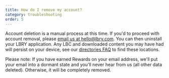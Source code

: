 ```yaml
---
title: How do I remove my account?
category: troubleshooting
order: 5
---
```


Account deletion is a manual process at this time. If you'd to proceed with account removal, please [email us at hello@lbry.com](mailto:hello@lbry.com). You can then uninstall your LBRY application. Any LBC and downloaded content you may have had will persist on your device, see our [directories FAQ](https://lbry.com/faq/lbry-directories) to find these locations. 

Please note: If you have earned Rewards on your email address, we'll put your email into a dormant state and you'll never hear from us (all other data deleted). Otherwise, it will be completely removed. 
